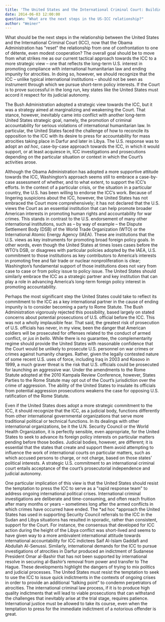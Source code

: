 ```yaml
---
title: 'The United States and the International Criminal Court: Building Support for the International Rule of Law'
date: 2014-06-03 12:00:00
question: "What are the next steps in the US-ICC relationship?"
author: "Weiner"
---
```

What should be the next steps in the relationship between the United States and the International Criminal Court (ICC), now that the Obama Administration has "reset" the relationship from one of confrontation to one of détente, even modest cooperation?  The overall goal should be to move from what strikes me as our current tactical approach towards the ICC to a more strategic view – one that reflects the long-term U.S. interest in promoting compliance with international humanitarian law and ending impunity for atrocities.  In doing so, however, we should recognize that the ICC – unlike typical international institutions – should not be seen as instrument through which we pursue short-term policy interests.  If the Court is to prove successful in the long run, key states like the United States must accord it respect for its judicial autonomy.

The Bush Administration adopted a strategic view towards the ICC, but it was a strategy aimed at marginalizing and weakening the Court.  That stance, however, inevitably came into conflict with another long-term United States strategic goal, namely, the promotion of criminal accountability for serious violations of international humanitarian law.  In particular, the United States faced the challenge of how to reconcile its opposition to the ICC with its desire to press for accountability for mass atrocities taking place in Darfur and later in Libya.  The U.S. response was to adopt an *ad hoc*, case-by-case approach towards the ICC, in which it would support, or at least acquiesce in, ICC investigations and prosecutions depending on the particular situation or context in which the Court’s activities arose.  

Although the Obama Administration has adopted a more supportive attitude towards the ICC, Washington’s approach seems still to embrace a case-by-case assessment of whether, and to what extent, to support the ICC’s efforts.  In the context of a particular crisis, or the situation in a particular country, the U.S. has been willing to endorse the ICC’s work.  Because of lingering suspicions about the ICC, however, the United States has not embraced the Court more comprehensively; it has not declared that the U.S. views the Court as an essential institution that can help promote broader American interests in promoting human rights and accountability for war crimes.  This stands in contrast to the U.S. endorsement of many other international institutions, such as – by way of example – the Dispute Settlement Body (DSB) of the World Trade Organization (WTO) or the International Atomic Energy Agency (IAEA).  These are institutions that the U.S. views as key instruments for promoting broad foreign policy goals.  In other words, even though the United States at times loses cases before the WTO’s DSB, or disagrees with particular policies adopted by the IAEA, U.S. commitment to those institutions as key contributors to America’s interests in promoting free and fair trade or nuclear nonproliferation is clear; Washington’s fundamental support of those institutions does not vary from case to case or from policy issue to policy issue.  The United States should similarly embrace the ICC as a strategic partner and key institution that can play a role in advancing America’s long-term foreign policy interest in promoting accountability.

Perhaps the most significant step the United States could take to reflect its commitment to the ICC as a key international partner in the cause of ending impunity is to consider becoming a party to Rome Statute.  The Bush Administration vigorously rejected this possibility, based largely on stated concerns about potential prosecutions of U.S. official before the ICC.  This was not a wholly implausible fear.  That said, the greatest risk of prosecution of U.S. officials has never, in my view, been the danger that American soldiers will be prosecuted for offenses related to the conduct of armed conflict, or *jus in bello*.  While there is no guarantee, the complementarity regime should provide the United States with reasonable confidence that the Court would be unlikely to prosecute U.S. personnel on war crimes or crimes against humanity charges.  Rather, given the legally contested nature of some recent U.S. uses of force, including Iraq in 2003 and Kosovo in 1999, a much graver threat is the risk that U.S. officials could be prosecuted for launching an aggressive war.  Under the amendments to the Rome Statute adopted at the 2010 Kampala Review Conference, however, States Parties to the Rome Statute may opt out of the Court’s jurisdiction over the crime of aggression.  The ability of the United States to insulate its officials from potential aggression prosecutions weakens the case for opposing U.S. ratification of the Rome Statute. 

Even if the United States does adopt a more strategic commitment to the ICC, it should recognize that the ICC, as a judicial body, functions differently from other international governmental organizations that serve more traditional political or technical functions.  In its dealings with other international organizations, be it the U.N. Security Council or the World Health Organization, it is perfectly sensible, even appropriate, for the United States to seek to advance its foreign policy interests on particular matters pending before those bodies.  Judicial bodies, however, are different; it is essential that the states that create and support them avoid attempting to influence the work of international courts on particular matters, such as which accused persons to charge, or not charge, based on those states’ political interests.  A strategic U.S. commitment to an international criminal court entails acceptance of the court’s prosecutorial independence and judicial autonomy.

One particular implication of this view is that the United States should resist the temptation to press the ICC to serve as a "rapid response team" to address ongoing international political crises.  International criminal investigations are deliberate and time-consuming, and often reach fruition after many months or years – sometimes long after the armed conflicts in which crimes have occurred have ended.  The *ad hoc *approach the United States has used in supporting Security Council referrals to the ICC in the Sudan and Libya situations has resulted in sporadic, rather than consistent, support for the Court.  For instance, the consensus that developed for ICC action during the height of the Libya conflict was short-lived and seems to have given way to a more ambivalent international attitude towards international accountability for ICC indictees Saif Al-Islam Gaddafi and Abdullah Al-Senussi.  Similarly, international demands for the ICC to pursue investigations of atrocities in Darfur produced an indictment of Sudanese President Omar al-Bashir that has not been supported by international resolve in securing al-Bashir’s removal from power and transfer to The Hague.  These developments highlight the dangers of trying to mix politics and judicial processes.  The United States must resist the temptation to seek to use the ICC to issue quick indictments in the contexts of ongoing crises in order to provide an additional “talking point” to condemn perpetrators of atrocities.  The international criminal law process, if it is to produce high quality indictments that will lead to viable prosecutions that can withstand the challenges that inevitably arise at the trial stage, requires patience.  International justice must be allowed to take its course, even when the temptation to press for the immediate indictment of a notorious offender is great.

